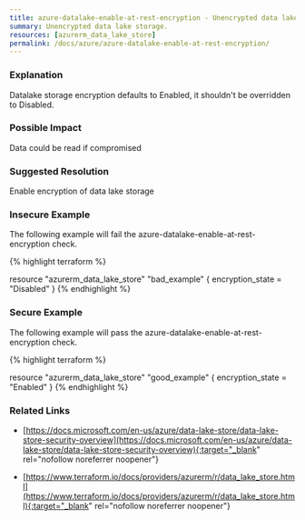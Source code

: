 ```yaml
---
title: azure-datalake-enable-at-rest-encryption - Unencrypted data lake storage.
summary: Unencrypted data lake storage. 
resources: [azurerm_data_lake_store] 
permalink: /docs/azure/azure-datalake-enable-at-rest-encryption/
---
```

### Explanation


Datalake storage encryption defaults to Enabled, it shouldn't be overridden to Disabled.


### Possible Impact
Data could be read if compromised

### Suggested Resolution
Enable encryption of data lake storage


### Insecure Example

The following example will fail the azure-datalake-enable-at-rest-encryption check.

{% highlight terraform %}

resource "azurerm_data_lake_store" "bad_example" {
	encryption_state = "Disabled"
}
{% endhighlight %}



### Secure Example

The following example will pass the azure-datalake-enable-at-rest-encryption check.

{% highlight terraform %}

resource "azurerm_data_lake_store" "good_example" {
	encryption_state = "Enabled"
}
{% endhighlight %}



### Related Links


- [https://docs.microsoft.com/en-us/azure/data-lake-store/data-lake-store-security-overview](https://docs.microsoft.com/en-us/azure/data-lake-store/data-lake-store-security-overview){:target="_blank" rel="nofollow noreferrer noopener"}

- [https://www.terraform.io/docs/providers/azurerm/r/data_lake_store.html](https://www.terraform.io/docs/providers/azurerm/r/data_lake_store.html){:target="_blank" rel="nofollow noreferrer noopener"}


